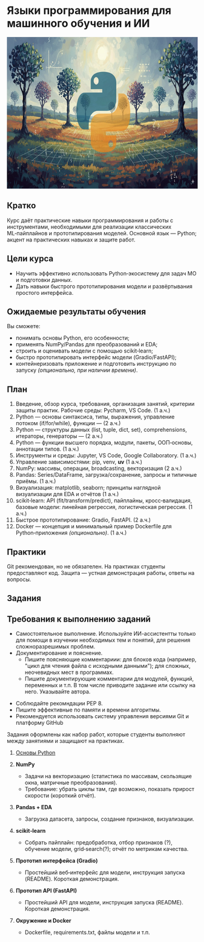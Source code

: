 # Языки программирования для машинного обучения и ИИ
<img src="splash.png" height = 400>


## Кратко

Курс даёт практические навыки программирования и работы с инструментами, необходимыми для реализации классических ML‑пайплайнов и прототипирования моделей. Основной язык — Python; акцент на практических навыках и защите работ.

## Цели курса

* Научить эффективно использовать Python‑экосистему для задач МО и подготовки данных.
* Дать навыки быстрого прототипирования модели и развёртывания простого интерфейса.

## Ожидаемые результаты обучения

Вы сможете:

* понимать основы Python, его особенности;
* применять NumPy/Pandas для преобразований и EDA;
* строить и оценивать модели с помощью scikit‑learn;
* быстро прототипировать интерфейс модели (Gradio/FastAPI);
* контейнеризовать приложение и подготовить инструкцию по запуску *(опционально, при наличии времени)*.


## План

1. Введение, обзор курса, требования, организация занятий, критерии защиты практик. Рабочие среды: Pycharm, VS Code. (1 а.ч.)
2. Python — основы синтаксиса, типы, выражения, управление потоком (if/for/while), функции — (2 а.ч.)
3. Python — структуры данных (list, tuple, dict, set), comprehensions, итераторы, генераторы — (2 а.ч.)
4. Python — функции высшего порядка, модули, пакеты, ООП‑основы, аннотации типов. (1 а.ч.)
5. Инструменты и среды: Jupyter, VS Code, Google Collaboratory. (1 а.ч.)
6. Управление зависимостями: pip, venv, **uv** (1 а.ч.)
7. NumPy: массивы, операции, broadcasting, векторизация (2 а.ч.)
8. Pandas: Series/DataFrame, загрузка/сохранение, запросы и типичные приёмы. (1 а.ч.)
9. Визуализация: matplotlib, seaborn; принципы наглядной визуализации для EDA и отчётов (1 а.ч.)
10. scikit‑learn: API (fit/transform/predict), пайплайны, кросс‑валидация, базовые модели: линейная регрессия, логистическая регрессия. (1 а.ч.)
11. Быстрое прототипирование: Gradio, FastAPI. (2 а.ч.)
12. Docker — концепция и минимальный пример Dockerfile для Python‑приложения *(опционально)*. (1 а.ч.)


## Практики

Git рекомендован, но не обязателен. 
На практиках студенты предоставляют код. Защита — устная демонстрация работы, ответы на вопросы.


## Задания

## Требования к выполнению заданий
* Самостоятельное выполнение. Используйте ИИ-ассистентты только для помощи в изучении необходимых тем и понятий, для решения сложноразрешимых проблем.
* Документирование и пояснение. 
   - Пишите поясняющие комментариии: для блоков кода (например, "цикл для чтения файла с исходными данными"); для сложных, неочевидных мест в программах.
   - Пишите документирующие комментарии для модулей, функций, переменных и т.п. В том числе приводите задание или ссылку на него. Указывайте автора. 
- Соблюдайте рекомндации PEP 8.
- Пишите эффективные по памяти и времени алгоритмы.
- Рекомендуется использовать систему управления версиями Git и платформу GitHub

Задания оформлены как набор работ, которые студенты выполняют между занятиями и защищают на практиках.

1. [Основы Python](tasks/tasks_programming.md)
   

2. **NumPy**

   * Задачи на векторизацию (статистика по массивам, скользящие окна, матричные преобразования).
   * Требование: убрать циклы там, где возможно, показать прирост скорости (короткий отчёт).

3. **Pandas + EDA**

   * Загрузка датасета, запросы, создание признаков, визуализации.

4. **scikit‑learn**

   * Собрать пайплайн: предобработка, отбор признаков (?), обучение модели, grid‑search(?); отчёт по метрикам качества.

5. **Прототип интерфейса (Gradio)**

   * Простейший веб‑интерфейс для модели, инструкция запуска (README). Короткая демонстрация.

6. **Прототип API (FastAPI)**

   * Простейший API для модели, инструкция запуска (README). Короткая демонстрация.


6. **Окружение и Docker**

   * Dockerfile, requirements.txt, файлы модели и т.п.